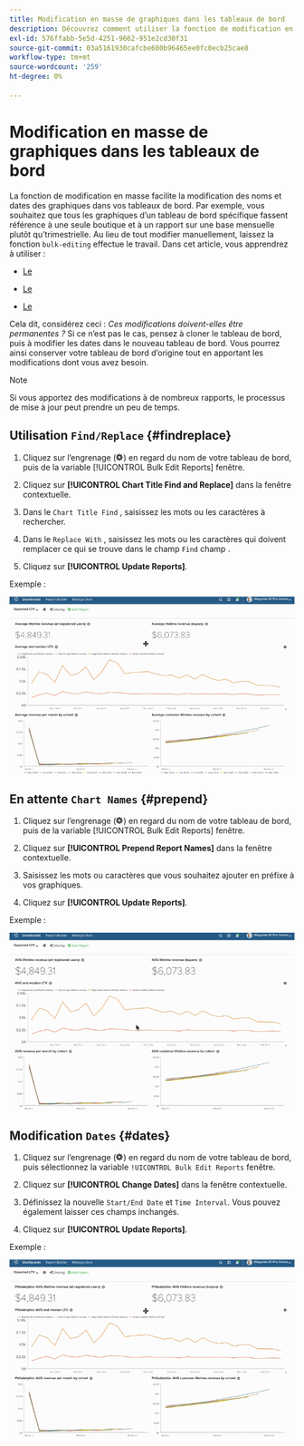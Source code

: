 ```yaml
---
title: Modification en masse de graphiques dans les tableaux de bord
description: Découvrez comment utiliser la fonction de modification en masse dans [!DNL MBI].
exl-id: 576ffabb-5e5d-4251-9662-951e2cd30f31
source-git-commit: 03a5161930cafcbe600b96465ee0fc0ecb25cae8
workflow-type: tm+mt
source-wordcount: '259'
ht-degree: 0%

---
```


# Modification en masse de graphiques dans les tableaux de bord

La fonction de modification en masse facilite la modification des noms et dates des graphiques dans vos tableaux de bord. Par exemple, vous souhaitez que tous les graphiques d’un tableau de bord spécifique fassent référence à une seule boutique et à un rapport sur une base mensuelle plutôt qu’trimestrielle. Au lieu de tout modifier manuellement, laissez la fonction `bulk-editing` effectue le travail. Dans cet article, vous apprendrez à utiliser :

* [Le ](#findreplace)

* [Le ](#prepend)

* [Le ](#dates)

Cela dit, considérez ceci : *Ces modifications doivent-elles être permanentes ?* Si ce n’est pas le cas, pensez à cloner le tableau de bord, puis à modifier les dates dans le nouveau tableau de bord. Vous pourrez ainsi conserver votre tableau de bord d’origine tout en apportant les modifications dont vous avez besoin.

>[!NOTE]
>
>Si vous apportez des modifications à de nombreux rapports, le processus de mise à jour peut prendre un peu de temps.

## Utilisation `Find/Replace` {#findreplace}

1. Cliquez sur l’engrenage (![](../../assets/gear-icon.png)) en regard du nom de votre tableau de bord, puis de la variable [!UICONTROL Bulk Edit Reports] fenêtre.

1. Cliquez sur **[!UICONTROL Chart Title Find and Replace]** dans la fenêtre contextuelle.

1. Dans le `Chart Title Find` , saisissez les mots ou les caractères à rechercher.

1. Dans le `Replace With` , saisissez les mots ou les caractères qui doivent remplacer ce qui se trouve dans le champ `Find` champ .

1. Cliquez sur **[!UICONTROL Update Reports]**.

Exemple :

![modification en masse](../../assets/bulk_edit.gif)

## En attente `Chart Names` {#prepend}

1. Cliquez sur l’engrenage (![](../../assets/gear-icon.png)) en regard du nom de votre tableau de bord, puis de la variable [!UICONTROL Bulk Edit Reports] fenêtre.

1. Cliquez sur **[!UICONTROL Prepend Report Names]** dans la fenêtre contextuelle.

1. Saisissez les mots ou caractères que vous souhaitez ajouter en préfixe à vos graphiques.

1. Cliquez sur **[!UICONTROL Update Reports]**.

Exemple :

![prepend](../../assets/prepend.gif)

## Modification `Dates` {#dates}

1. Cliquez sur l’engrenage (![](../../assets/gear-icon.png)) en regard du nom de votre tableau de bord, puis sélectionnez la variable `!UICONTROL Bulk Edit Reports` fenêtre.

1. Cliquez sur **[!UICONTROL Change Dates]** dans la fenêtre contextuelle.

1. Définissez la nouvelle `Start/End Date` et `Time Interval`. Vous pouvez également laisser ces champs inchangés.

1. Cliquez sur **[!UICONTROL Update Reports]**.

Exemple :

![modification des dates](../../assets/dates.gif)
